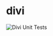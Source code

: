 # divi
![Divi Unit Tests](https://github.com/Cornelius2121/divi/actions/workflows/python-unittest.yml/badge.svg)
